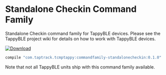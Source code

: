 # Standalone Checkin Command Family
Standalone Checkin command family for TappyBLE devices. Please see the TappyBLE project wiki for details on how
to work with TappyBLE devices.

[ ![Download](https://api.bintray.com/packages/taptrack/maven/commandfamily-standalonecheckin/images/download.svg) ](https://bintray.com/taptrack/maven/commandfamily-standalonecheckin/_latestVersion)

```groovy
compile "com.taptrack.tcmptappy:commandfamily-standalonecheckin:0.1.0"
```

Note that not all TappyBLE units ship with this command family available.
